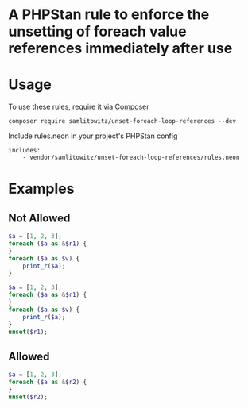 # A PHPStan rule to enforce the unsetting of foreach value references immediately after use

# Usage
To use these rules, require it via [Composer](https://getcomposer.org/)
```
composer require samlitowitz/unset-foreach-loop-references --dev
```

Include rules.neon in your project's PHPStan config
```
includes:
    - vendor/samlitowitz/unset-foreach-loop-references/rules.neon
```

# Examples

## Not Allowed

```php
$a = [1, 2, 3];
foreach ($a as &$r1) {
}
foreach ($a as $v) {
	print_r($a);
}
```

```php
$a = [1, 2, 3];
foreach ($a as &$r1) {
}
foreach ($a as $v) {
	print_r($a);
}
unset($r1);
```

## Allowed

```php
$a = [1, 2, 3];
foreach ($a as &$r2) {
}
unset($r2);
```
